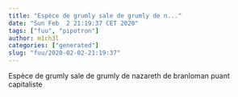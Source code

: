 ```yaml
---
title: "Espèce de grumly sale de grumly de n..."
date: "Sun Feb  2 21:19:37 CET 2020"
tags: ["fuu", "pipotron"]
author: m1ch3l
categories: ["generated"]
slug: "fuu/2020-02-02-21:19:37"
---
```


Espèce de grumly sale de grumly de nazareth de branloman puant capitaliste
